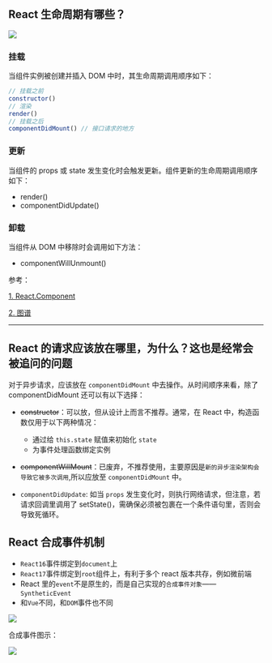 ## React 生命周期有哪些？

![](img/a.jpg)

### 挂载

当组件实例被创建并插入 DOM 中时，其生命周期调用顺序如下：

```js
// 挂载之前
constructor() 
// 渲染
render()
// 挂载之后
componentDidMount() // 接口请求的地方
```

### 更新

当组件的 props 或 state 发生变化时会触发更新。组件更新的生命周期调用顺序如下：

- render()
- componentDidUpdate()

### 卸载

当组件从 DOM 中移除时会调用如下方法：

- componentWillUnmount()

参考：

[1. React.Component](https://zh-hans.reactjs.org/docs/react-component.html)

[2. 图谱](https://projects.wojtekmaj.pl/react-lifecycle-methods-diagram/)

---

## React 的请求应该放在哪里，为什么？这也是经常会被追问的问题

对于异步请求，应该放在 `componentDidMount` 中去操作。从时间顺序来看，除了 componentDidMount 还可以有以下选择：

- ~~constructor~~：可以放，但从设计上而言不推荐。通常，在 React 中，构造函数仅用于以下两种情况：
  - 通过给 `this.state` 赋值来初始化 `state`
  - 为事件处理函数绑定实例

- ~~componentWillMount~~：已废弃，不推荐使用，主要原因是`新的异步渲染架构会导致它被多次调用`,所以应放至 `componentDidMount` 中。

- `componentDidUpdate`: 如当 `props` 发生变化时，则执行网络请求，但注意，若请求回调里调用了 setState()，需确保必须被包裹在一个条件语句里，否则会导致死循环。

## React 合成事件机制

- `React16`事件绑定到`document`上
- `React17`事件绑定到`root`组件上，有利于多个 react 版本共存，例如微前端
- React 里的`event`不是原生的，而是自己实现的`合成事件对象`——`SyntheticEvent`
- 和`Vue`不同，和`DOM`事件也不同

![](https://chao31.github.io/pics/img/202303181812326.png)

合成事件图示：

![](https://chao31.github.io/pics/img/202303181813466.png)
